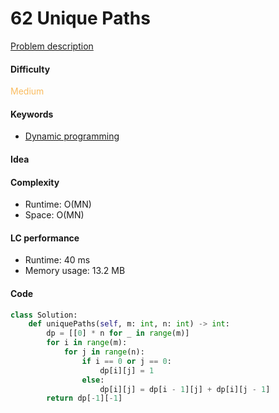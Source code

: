 62 Unique Paths
=======================
[Problem description](https://leetcode.com/problems/unique-paths/)

#### Difficulty
<span style="color:#FABC60">Medium</span>

#### Keywords
- [Dynamic programming](../categories/dp.md)
  
#### Idea


#### Complexity
- Runtime: O(MN)
- Space: O(MN)
  
#### LC performance
- Runtime: 40 ms
- Memory usage: 13.2 MB

#### Code
```python
class Solution:
    def uniquePaths(self, m: int, n: int) -> int:
        dp = [[0] * n for _ in range(m)]
        for i in range(m):
            for j in range(n):
                if i == 0 or j == 0:
                    dp[i][j] = 1
                else:
                    dp[i][j] = dp[i - 1][j] + dp[i][j - 1]
        return dp[-1][-1]
```